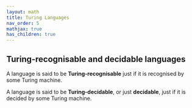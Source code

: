 ```yaml
---
layout: math
title: Turing Languages
nav_order: 5
mathjax: true
has_children: true
---
```


## Turing-recognisable and decidable languages

A language is said to be __Turing-recognisable__ just if it is recognised by some Turing machine.

A language is said to be __Turing-decidable__, or just __decidable__, just if it is decided by some Turing machine.